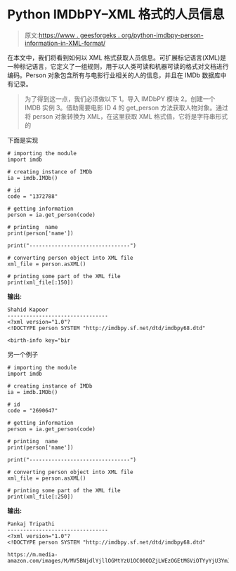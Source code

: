 # Python IMDbPY–XML 格式的人员信息

> 原文:[https://www . geesforgeks . org/python-imdbpy-person-information-in-XML-format/](https://www.geeksforgeeks.org/python-imdbpy-person-information-in-xml-format/)

在本文中，我们将看到如何以 XML 格式获取人员信息。可扩展标记语言(XML)是一种标记语言，它定义了一组规则，用于以人类可读和机器可读的格式对文档进行编码。Person 对象包含所有与电影行业相关的人的信息，并且在 IMDb 数据库中有记录。

> 为了得到这一点，我们必须做以下
> 1。导入 IMDbPY 模块
> 2。创建一个 IMDB 实例
> 3。借助需要电影 ID
> 4 的 get_person 方法获取人物对象。通过将 person 对象转换为 XML，在这里获取 XML 格式值，它将是字符串形式的

下面是实现

```
# importing the module
import imdb

# creating instance of IMDb
ia = imdb.IMDb()

# id
code = "1372788"

# getting information
person = ia.get_person(code)

# printing  name
print(person['name']) 

print("--------------------------------")

# converting person object into XML file
xml_file = person.asXML()

# printing some part of the XML file
print(xml_file[:150])
```

**输出:**

```
Shahid Kapoor
--------------------------------
<?xml version="1.0"?
<!DOCTYPE person SYSTEM "http://imdbpy.sf.net/dtd/imdbpy68.dtd"

<birth-info key="bir
```

另一个例子

```
# importing the module
import imdb

# creating instance of IMDb
ia = imdb.IMDb()

# id
code = "2690647"

# getting information
person = ia.get_person(code)

# printing  name
print(person['name']) 

print("--------------------------------")

# converting person object into XML file
xml_file = person.asXML()

# printing some part of the XML file
print(xml_file[:250])
```

**输出:**

```
Pankaj Tripathi
--------------------------------
<?xml version="1.0"?
<!DOCTYPE person SYSTEM "http://imdbpy.sf.net/dtd/imdbpy68.dtd"

https://m.media-amazon.com/images/M/MV5BNjdlYjllOGMtYzU1OC00ODZjLWEzOGEtMGViOTYyYjU3YmJiXk
```
